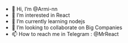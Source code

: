 - 👋 Hi, I’m @Armi-nn
- 👀 I’m interested in React
- 🌱 I’m currently learning nodejs
- 💞️ I’m looking to collaborate on Big Companies
- 📫 How to reach me in Telegram : @MrReact 
<!--- 
Armi-nn/Armi-nn is a ✨ special ✨ repository because its `README.md` (this file) appears on your GitHub profile.
You can click the Preview link to take a look at your changes.
--->
